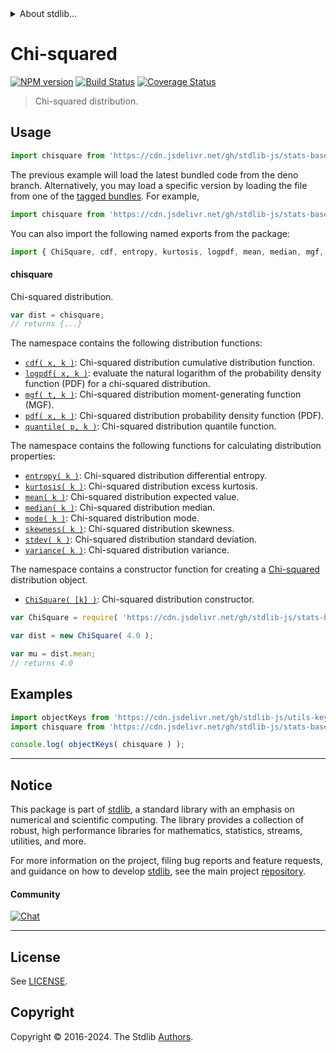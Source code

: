 <!--

@license Apache-2.0

Copyright (c) 2018 The Stdlib Authors.

Licensed under the Apache License, Version 2.0 (the "License");
you may not use this file except in compliance with the License.
You may obtain a copy of the License at

   http://www.apache.org/licenses/LICENSE-2.0

Unless required by applicable law or agreed to in writing, software
distributed under the License is distributed on an "AS IS" BASIS,
WITHOUT WARRANTIES OR CONDITIONS OF ANY KIND, either express or implied.
See the License for the specific language governing permissions and
limitations under the License.

-->


<details>
  <summary>
    About stdlib...
  </summary>
  <p>We believe in a future in which the web is a preferred environment for numerical computation. To help realize this future, we've built stdlib. stdlib is a standard library, with an emphasis on numerical and scientific computation, written in JavaScript (and C) for execution in browsers and in Node.js.</p>
  <p>The library is fully decomposable, being architected in such a way that you can swap out and mix and match APIs and functionality to cater to your exact preferences and use cases.</p>
  <p>When you use stdlib, you can be absolutely certain that you are using the most thorough, rigorous, well-written, studied, documented, tested, measured, and high-quality code out there.</p>
  <p>To join us in bringing numerical computing to the web, get started by checking us out on <a href="https://github.com/stdlib-js/stdlib">GitHub</a>, and please consider <a href="https://opencollective.com/stdlib">financially supporting stdlib</a>. We greatly appreciate your continued support!</p>
</details>

# Chi-squared

[![NPM version][npm-image]][npm-url] [![Build Status][test-image]][test-url] [![Coverage Status][coverage-image]][coverage-url] <!-- [![dependencies][dependencies-image]][dependencies-url] -->

> Chi-squared distribution.



<section class="usage">

## Usage

```javascript
import chisquare from 'https://cdn.jsdelivr.net/gh/stdlib-js/stats-base-dists-chisquare@deno/mod.js';
```
The previous example will load the latest bundled code from the deno branch. Alternatively, you may load a specific version by loading the file from one of the [tagged bundles](https://github.com/stdlib-js/stats-base-dists-chisquare/tags). For example,

```javascript
import chisquare from 'https://cdn.jsdelivr.net/gh/stdlib-js/stats-base-dists-chisquare@v0.2.0-deno/mod.js';
```

You can also import the following named exports from the package:

```javascript
import { ChiSquare, cdf, entropy, kurtosis, logpdf, mean, median, mgf, mode, pdf, quantile, skewness, stdev, variance } from 'https://cdn.jsdelivr.net/gh/stdlib-js/stats-base-dists-chisquare@deno/mod.js';
```

#### chisquare

Chi-squared distribution.

```javascript
var dist = chisquare;
// returns {...}
```

The namespace contains the following distribution functions:

<!-- <toc pattern="*+(cdf|pdf|mgf|quantile)*"> -->

<div class="namespace-toc">

-   <span class="signature">[`cdf( x, k )`][@stdlib/stats/base/dists/chisquare/cdf]</span><span class="delimiter">: </span><span class="description">Chi-squared distribution cumulative distribution function.</span>
-   <span class="signature">[`logpdf( x, k )`][@stdlib/stats/base/dists/chisquare/logpdf]</span><span class="delimiter">: </span><span class="description">evaluate the natural logarithm of the probability density function (PDF) for a chi-squared distribution.</span>
-   <span class="signature">[`mgf( t, k )`][@stdlib/stats/base/dists/chisquare/mgf]</span><span class="delimiter">: </span><span class="description">Chi-squared distribution moment-generating function (MGF).</span>
-   <span class="signature">[`pdf( x, k )`][@stdlib/stats/base/dists/chisquare/pdf]</span><span class="delimiter">: </span><span class="description">Chi-squared distribution probability density function (PDF).</span>
-   <span class="signature">[`quantile( p, k )`][@stdlib/stats/base/dists/chisquare/quantile]</span><span class="delimiter">: </span><span class="description">Chi-squared distribution quantile function.</span>

</div>

<!-- </toc> -->

The namespace contains the following functions for calculating distribution properties:

<!-- <toc pattern="*+(entropy|kurtosis|mean|median|mode|skewness|stdev|variance)*"> -->

<div class="namespace-toc">

-   <span class="signature">[`entropy( k )`][@stdlib/stats/base/dists/chisquare/entropy]</span><span class="delimiter">: </span><span class="description">Chi-squared distribution differential entropy.</span>
-   <span class="signature">[`kurtosis( k )`][@stdlib/stats/base/dists/chisquare/kurtosis]</span><span class="delimiter">: </span><span class="description">Chi-squared distribution excess kurtosis.</span>
-   <span class="signature">[`mean( k )`][@stdlib/stats/base/dists/chisquare/mean]</span><span class="delimiter">: </span><span class="description">Chi-squared distribution expected value.</span>
-   <span class="signature">[`median( k )`][@stdlib/stats/base/dists/chisquare/median]</span><span class="delimiter">: </span><span class="description">Chi-squared distribution median.</span>
-   <span class="signature">[`mode( k )`][@stdlib/stats/base/dists/chisquare/mode]</span><span class="delimiter">: </span><span class="description">Chi-squared distribution mode.</span>
-   <span class="signature">[`skewness( k )`][@stdlib/stats/base/dists/chisquare/skewness]</span><span class="delimiter">: </span><span class="description">Chi-squared distribution skewness.</span>
-   <span class="signature">[`stdev( k )`][@stdlib/stats/base/dists/chisquare/stdev]</span><span class="delimiter">: </span><span class="description">Chi-squared distribution standard deviation.</span>
-   <span class="signature">[`variance( k )`][@stdlib/stats/base/dists/chisquare/variance]</span><span class="delimiter">: </span><span class="description">Chi-squared distribution variance.</span>

</div>

<!-- </toc> -->

The namespace contains a constructor function for creating a [Chi-squared][chisquare-distribution] distribution object.

<!-- <toc pattern="*ctor*"> -->

<div class="namespace-toc">

-   <span class="signature">[`ChiSquare( [k] )`][@stdlib/stats/base/dists/chisquare/ctor]</span><span class="delimiter">: </span><span class="description">Chi-squared distribution constructor.</span>

</div>

<!-- </toc> -->

```javascript
var ChiSquare = require( 'https://cdn.jsdelivr.net/gh/stdlib-js/stats-base-dists-chisquare' ).ChiSquare;

var dist = new ChiSquare( 4.0 );

var mu = dist.mean;
// returns 4.0
```

</section>

<!-- /.usage -->

<section class="examples">

## Examples

<!-- TODO: better examples -->

<!-- eslint no-undef: "error" -->

```javascript
import objectKeys from 'https://cdn.jsdelivr.net/gh/stdlib-js/utils-keys@deno/mod.js';
import chisquare from 'https://cdn.jsdelivr.net/gh/stdlib-js/stats-base-dists-chisquare@deno/mod.js';

console.log( objectKeys( chisquare ) );
```

</section>

<!-- /.examples -->

<!-- Section for related `stdlib` packages. Do not manually edit this section, as it is automatically populated. -->

<section class="related">

</section>

<!-- /.related -->

<!-- Section for all links. Make sure to keep an empty line after the `section` element and another before the `/section` close. -->


<section class="main-repo" >

* * *

## Notice

This package is part of [stdlib][stdlib], a standard library with an emphasis on numerical and scientific computing. The library provides a collection of robust, high performance libraries for mathematics, statistics, streams, utilities, and more.

For more information on the project, filing bug reports and feature requests, and guidance on how to develop [stdlib][stdlib], see the main project [repository][stdlib].

#### Community

[![Chat][chat-image]][chat-url]

---

## License

See [LICENSE][stdlib-license].


## Copyright

Copyright &copy; 2016-2024. The Stdlib [Authors][stdlib-authors].

</section>

<!-- /.stdlib -->

<!-- Section for all links. Make sure to keep an empty line after the `section` element and another before the `/section` close. -->

<section class="links">

[npm-image]: http://img.shields.io/npm/v/@stdlib/stats-base-dists-chisquare.svg
[npm-url]: https://npmjs.org/package/@stdlib/stats-base-dists-chisquare

[test-image]: https://github.com/stdlib-js/stats-base-dists-chisquare/actions/workflows/test.yml/badge.svg?branch=v0.2.0
[test-url]: https://github.com/stdlib-js/stats-base-dists-chisquare/actions/workflows/test.yml?query=branch:v0.2.0

[coverage-image]: https://img.shields.io/codecov/c/github/stdlib-js/stats-base-dists-chisquare/main.svg
[coverage-url]: https://codecov.io/github/stdlib-js/stats-base-dists-chisquare?branch=main

<!--

[dependencies-image]: https://img.shields.io/david/stdlib-js/stats-base-dists-chisquare.svg
[dependencies-url]: https://david-dm.org/stdlib-js/stats-base-dists-chisquare/main

-->

[chat-image]: https://img.shields.io/gitter/room/stdlib-js/stdlib.svg
[chat-url]: https://app.gitter.im/#/room/#stdlib-js_stdlib:gitter.im

[stdlib]: https://github.com/stdlib-js/stdlib

[stdlib-authors]: https://github.com/stdlib-js/stdlib/graphs/contributors

[umd]: https://github.com/umdjs/umd
[es-module]: https://developer.mozilla.org/en-US/docs/Web/JavaScript/Guide/Modules

[deno-url]: https://github.com/stdlib-js/stats-base-dists-chisquare/tree/deno
[deno-readme]: https://github.com/stdlib-js/stats-base-dists-chisquare/blob/deno/README.md
[umd-url]: https://github.com/stdlib-js/stats-base-dists-chisquare/tree/umd
[umd-readme]: https://github.com/stdlib-js/stats-base-dists-chisquare/blob/umd/README.md
[esm-url]: https://github.com/stdlib-js/stats-base-dists-chisquare/tree/esm
[esm-readme]: https://github.com/stdlib-js/stats-base-dists-chisquare/blob/esm/README.md
[branches-url]: https://github.com/stdlib-js/stats-base-dists-chisquare/blob/main/branches.md

[stdlib-license]: https://raw.githubusercontent.com/stdlib-js/stats-base-dists-chisquare/main/LICENSE

[chisquare-distribution]: https://en.wikipedia.org/wiki/Chi-squared_distribution

<!-- <toc-links> -->

[@stdlib/stats/base/dists/chisquare/ctor]: https://github.com/stdlib-js/stats-base-dists-chisquare-ctor/tree/deno

[@stdlib/stats/base/dists/chisquare/entropy]: https://github.com/stdlib-js/stats-base-dists-chisquare-entropy/tree/deno

[@stdlib/stats/base/dists/chisquare/kurtosis]: https://github.com/stdlib-js/stats-base-dists-chisquare-kurtosis/tree/deno

[@stdlib/stats/base/dists/chisquare/mean]: https://github.com/stdlib-js/stats-base-dists-chisquare-mean/tree/deno

[@stdlib/stats/base/dists/chisquare/median]: https://github.com/stdlib-js/stats-base-dists-chisquare-median/tree/deno

[@stdlib/stats/base/dists/chisquare/mode]: https://github.com/stdlib-js/stats-base-dists-chisquare-mode/tree/deno

[@stdlib/stats/base/dists/chisquare/skewness]: https://github.com/stdlib-js/stats-base-dists-chisquare-skewness/tree/deno

[@stdlib/stats/base/dists/chisquare/stdev]: https://github.com/stdlib-js/stats-base-dists-chisquare-stdev/tree/deno

[@stdlib/stats/base/dists/chisquare/variance]: https://github.com/stdlib-js/stats-base-dists-chisquare-variance/tree/deno

[@stdlib/stats/base/dists/chisquare/cdf]: https://github.com/stdlib-js/stats-base-dists-chisquare-cdf/tree/deno

[@stdlib/stats/base/dists/chisquare/logpdf]: https://github.com/stdlib-js/stats-base-dists-chisquare-logpdf/tree/deno

[@stdlib/stats/base/dists/chisquare/mgf]: https://github.com/stdlib-js/stats-base-dists-chisquare-mgf/tree/deno

[@stdlib/stats/base/dists/chisquare/pdf]: https://github.com/stdlib-js/stats-base-dists-chisquare-pdf/tree/deno

[@stdlib/stats/base/dists/chisquare/quantile]: https://github.com/stdlib-js/stats-base-dists-chisquare-quantile/tree/deno

<!-- </toc-links> -->

</section>

<!-- /.links -->

